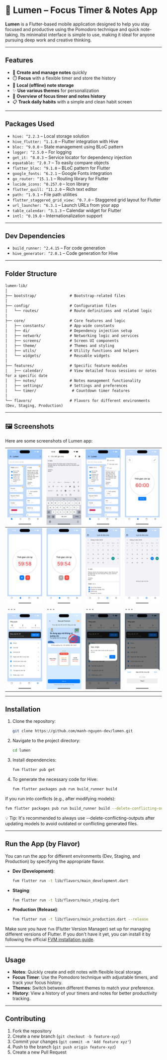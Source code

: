 # 🌟 Lumen – Focus Timer & Notes App

**Lumen** is a Flutter-based mobile application designed to help you stay focused and productive using the Pomodoro technique and quick note-taking. Its minimalist interface is simple to use, making it ideal for anyone pursuing deep work and creative thinking.

---

## Features

- 📝 **Create and manage notes** quickly
- ⏱️ **Focus** with a flexible timer and store the history
- 💾 **Local (offline) note storage**
- ✨ **Use various themes** for personalization
- 📅 **Overview of focus timer and notes history**
- 📋 **Track daily habits** with a simple and clean habit screen

---

## Packages Used

- `hive: ^2.2.3` – Local storage solution
- `hive_flutter: ^1.1.0` – Flutter integration with Hive
- `bloc: ^9.0.0` – State management using BLoC pattern
- `logger: ^2.5.0` – For logging
- `get_it: ^8.0.3` – Service locator for dependency injection
- `equatable: ^2.0.7` – To easily compare objects
- `flutter_bloc: ^9.1.0` – BLoC pattern for Flutter
- `google_fonts: ^6.2.1` – Google Fonts integration
- `go_router: ^15.1.1` – Routing library for Flutter
- `lucide_icons: ^0.257.0` – Icon library
- `flutter_quill: ^11.2.0` – Rich text editor
- `path: ^1.9.1` – File path utilities
- `flutter_staggered_grid_view: ^0.7.0` – Staggered grid layout for Flutter
- `url_launcher: ^6.3.1` – Launch URLs from your app
- `table_calendar: ^3.1.3` – Calendar widget for Flutter
- `intl: ^0.19.0` – Internationalization support

---

## Dev Dependencies

- `build_runner: ^2.4.15` – For code generation
- `hive_generator: ^2.0.1` – Code generation for Hive

---

## Folder Structure

```
lumen-lib/
│
├── bootstrap/               # Bootstrap-related files
│
├── config/                  # Configuration files
│   └── routes/              # Route definitions and related logic
│
├── core/                    # Core features and logic
│   ├── constants/           # App-wide constants
│   ├── di/                  # Dependency injection setup
│   ├── network/             # Networking logic and services
│   ├── screens/             # Screen UI components
│   ├── theme/               # Themes and styling
│   ├── utils/               # Utility functions and helpers
│   └── widgets/             # Reusable widgets
│
├── features/                # Specific feature modules
│   ├── calendar/            # View detailed focus sessions or notes for a specific date
│   ├── notes/               # Notes management functionality
│   ├── settings/            # Settings and preferences
│   └── timer/                # Countdown timer features
│
└── flavors/                 # Flavors for different environments (Dev, Staging, Production)
```

---

## 🖼️ Screenshots
Here are some screenshots of Lumen app:

| ![Screenshot 1](screenshots/screen1.png) | ![Screenshot 2](screenshots/screen2.png) | ![Screenshot 3](screenshots/screen3.png) | ![Screenshot 4](screenshots/screen4.png) |
|---|---|---|---|
| ![Screenshot 5](screenshots/screen5.png) | ![Screenshot 6](screenshots/screen6.png) | ![Screenshot 7](screenshots/screen7.png) | ![Screenshot 8](screenshots/screen8.png) |
|---|---|---|---|
| ![Screenshot 9](screenshots/screen9.png) | ![Screenshot 10](screenshots/screen10.png) | ![Screenshot 11](screenshots/screen11.png) | ![Screenshot 12](screenshots/screen12.png) |

---

## Installation

1. Clone the repository:
   ```bash
   git clone https://github.com/manh-nguyen-dev/lumen.git
   ```

2. Navigate to the project directory:
   ```bash
   cd lumen
   ```

3. Install dependencies:
   ```bash
   fvm flutter pub get
   ```

4. To generate the necessary code for Hive:
   ```bash
   fvm flutter packages pub run build_runner build
   ```
If you run into conflicts (e.g., after modifying models):
   ```bash
   fvm flutter packages pub run build_runner build --delete-conflicting-outputs
   ```

💡 Tip: It's recommended to always use --delete-conflicting-outputs after updating models to avoid outdated or conflicting generated files.

---

## Run the App (by Flavor)

You can run the app for different environments (Dev, Staging, and Production) by specifying the appropriate flavor.

- **Dev (Development)**:
  ```bash
  fvm flutter run -t lib/flavors/main_development.dart
  ```

- **Staging**:
  ```bash
  fvm flutter run -t lib/flavors/main_staging.dart
  ```

- **Production (Release)**:
  ```bash
  fvm flutter run -t lib/flavors/main_production.dart --release
  ```

Make sure you have `fvm` (Flutter Version Manager) set up for managing different versions of Flutter. If you don't have it yet, you can install it by following the official [FVM installation guide](https://fvm.app/documentation/getting-started/installation).

---

## Usage

- **Notes**: Quickly create and edit notes with flexible local storage.
- **Focus Timer**: Use the Pomodoro technique with adjustable timers, and track your focus history.
- **Themes**: Switch between different themes to match your preference.
- **History**: View a history of your timers and notes for better productivity tracking.

---

## Contributing

1. Fork the repository
2. Create a new branch (`git checkout -b feature-xyz`)
3. Commit your changes (`git commit -m 'Add feature xyz'`)
4. Push to the branch (`git push origin feature-xyz`)
5. Create a new Pull Request